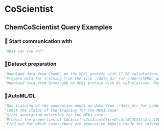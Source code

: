# CoScientist

## ChemCoScientist Query Examples

### 🧪 Start communication with
```python
"What can you do?"
```
### 🧪Dataset preparation
```python
"Download data from ChemBL on the MEK1 protein with IC_50 calculations. Be sure to prepare them for training - remove junk data"
"Prepare data for training from the file ./data_dir_for_coder/ChEMBL_data.xlsx - delete all values ​​where docking_score > -6."
"Download data from BindingDB on MEK1 protein with Ki calculations. Remove junk data."
```
### 🧪AutoML/DL
```python
"Run training of the generative model on data from ./data_dir_for_coder/processed_MEK1_IC50_data.xlsx , specify the IC50 target, name the case MEK1."
"Check the status of the training for the MEK1 case"
"Start generating molecules for the MEK1 case."
"Predict the properties of COc1ccc(-c2cc3ncn(C)c(=O)c3c(NC3CC3)n2)cc1OC using the MEK1 ml model."
"Find out for which cases there are generative models ready for inference?"